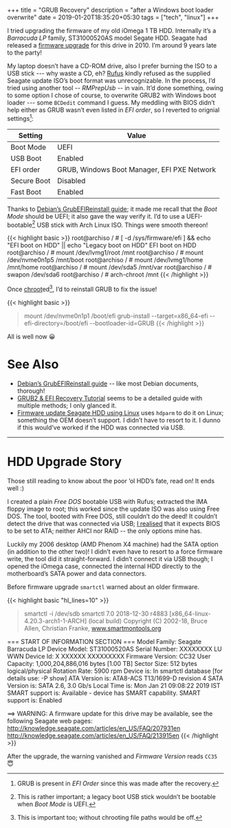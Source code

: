 +++
title = "GRUB Recovery"
description = "after a Windows boot loader overwrite"
date = 2019-01-20T18:35:20+05:30
tags = ["tech", "linux"]
+++

I tried upgrading the firmware of my old iOmega 1 TB HDD.  Internally it’s a _Barracuda LP_ family, ST31000520AS model Segate HDD.  Seagate had released a [firmware upgrade][] for this drive in 2010.  I’m around 9 years late to the party!

My laptop doesn’t have a CD-ROM drive, also I prefer burning the ISO to a USB stick --- why waste a CD, eh?  [Rufus][] kindly refused as the supplied Seagate update ISO’s boot format was unrecognizable.  In the process, I’d tried using another tool -- _RMPrepUsb_ -- in vain.  It’d done something, owing to some option I chose of course, to overwrite GRUB2 with Windows boot loader --- some `BCDedit` command I guess.  My meddling with BIOS didn’t help either as GRUB wasn’t even listed in _EFI order_, so I reverted to orignial settings[^1]:

| Setting     | Value                                            |
| ----------- | ------------------------------------------------ |
| Boot Mode   | UEFI                                             |
| USB Boot    | Enabled                                          |
| EFI order   | GRUB, Windows Boot Manager, EFI PXE Network      |
| Secure Boot | Disabled                                         |
| Fast Boot   | Enabled                                          |

Thanks to [Debian’s GrubEFIReinstall guide][]; it made me recall that the _Boot Mode_ should be UEFI; it also gave the way verify it.  I’d to use a UEFI-bootable[^2] USB stick with Arch Linux ISO.  Things were smooth thereon!

{{< highlight basic >}}
root@archiso / # [ -d /sys/firmware/efi ] && echo "EFI boot on HDD" || echo "Legacy boot on HDD"
EFI boot on HDD
root@archiso / # mount /dev/lvmg1/root /mnt
root@archiso / # mount /dev/nvme0n1p5 /mnt/boot
root@archiso / # mount /dev/lvmg1/home /mnt/home
root@archiso / # mount /dev/sda5 /mnt/var
root@archiso / # swapon /dev/sda6
root@archiso / # arch-chroot /mnt
{{< /highlight >}}

Once [chroot][]ed[^3], I’d to reinstall GRUB to fix the issue!

{{< highlight basic >}}
> mount /dev/nvme0n1p1 /boot/efi
> grub-install --target=x86_64-efi --efi-directory=/boot/efi --bootloader-id=GRUB
{{< /highlight >}}

All is well now 😀

# See Also

* [Debian’s GrubEFIReinstall guide][] -- like most Debian documents, thorough!
* [GRUB2 & EFI Recovery Tutorial][] seems to be a detailed guide with multiple methods; I only glanced it.
* [Firmware update Seagate HDD using Linux][] uses `hdparm` to do it on Linux; something the OEM doesn’t support.  I didn’t have to resort to it.  I dunno if this would’ve worked if the HDD was connected via USB.

----------

# HDD Upgrade Story

Those still reading to know about the poor ’ol HDD’s fate, read on!  It ends well :)

I created a plain _Free DOS_ bootable USB with Rufus; extracted the IMA floppy image to root; this worked since the update ISO was also using Free DOS.  The tool, booted with Free DOS, still couldn’t do the deed!  It couldn’t detect the drive that was connected via USB; [I realised][ManualFirmwareUpgrade] that it expects BIOS to be set to ATA; neither AHCI nor RAID -- the only options mine has.  

Luckily my 2006 desktop (AMD Phenom X4 machine) had the SATA option (in addition to the other two)!  I didn’t even have to resort to a force firmware write, the tool did it straight-forward.  I didn’t connect it via USB though; I opened the iOmega case, connected the internal HDD directly to the motherboard’s SATA power and data connectors.

Before firmware upgrade `smartctl` warned about an older firmware.

{{< highlight basic "hl_lines=10" >}}
> smartctl -i /dev/sdb
smartctl 7.0 2018-12-30 r4883 [x86_64-linux-4.20.3-arch1-1-ARCH] (local build)
Copyright (C) 2002-18, Bruce Allen, Christian Franke, www.smartmontools.org

=== START OF INFORMATION SECTION ===
Model Family:     Seagate Barracuda LP
Device Model:     ST31000520AS
Serial Number:    XXXXXXXX
LU WWN Device Id: X XXXXXX XXXXXXXXX
Firmware Version: CC32
User Capacity:    1,000,204,886,016 bytes [1.00 TB]
Sector Size:      512 bytes logical/physical
Rotation Rate:    5900 rpm
Device is:        In smartctl database [for details use: -P show]
ATA Version is:   ATA8-ACS T13/1699-D revision 4
SATA Version is:  SATA 2.6, 3.0 Gb/s
Local Time is:    Mon Jan 21 09:08:22 2019 IST
SMART support is: Available - device has SMART capability.
SMART support is: Enabled

==> WARNING: A firmware update for this drive may be available,
see the following Seagate web pages:
http://knowledge.seagate.com/articles/en_US/FAQ/207931en
http://knowledge.seagate.com/articles/en_US/FAQ/213915en
{{< /highlight >}}

After the upgrade, the warning vanished and _Firmware Version_ reads `CC35` 😇

[Rufus]: https://rufus.akeo.ie/
[firmware upgrade]: http://knowledge.seagate.com/articles/en_US/FAQ/213915en
[Debian’s GrubEFIReinstall guide]: https://wiki.debian.org/GrubEFIReinstall
[chroot]: https://en.wikipedia.org/wiki/Chroot
[ManualFirmwareUpgrade]: https://niallbest.com/seagate-2tb-st32000542as-cc35-firmware-upgrade/
[GRUB2 & EFI Recovery Tutorial]: https://www.dedoimedo.com/computers/grub2-efi-recovery.html
[Firmware update Seagate HDD using Linux]: https://github.com/jandelgado/general/wiki/Firmware-update-of-Seagate-harddisk-using-Linux

[^1]: GRUB is present in _EFI Order_ since this was made after the recovery.
[^2]: This is rather important; a legacy boot USB stick wouldn’t be bootable when _Boot Mode_ is UEFI.
[^3]: This is important too; without chrooting file paths would be off.
